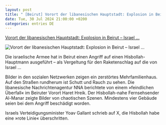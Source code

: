 ```yaml
---
layout: post
title: " [Beirut] Vorort der libanesischen Hauptstadt: Explosion in Beirut – Israel ..."
date: Tue, 30 Jul 2024 21:00:00 +0200
categories: entries DE
---
```

[Vorort der libanesischen Hauptstadt: Explosion in Beirut – Israel ...](https://www.spiegel.de/ausland/beirut-israel-meldet-luftschlag-auf-hisbollah-kommandant-a-66679ac0-4775-424b-9e5d-a7d2537fe115)

![Vorort der libanesischen Hauptstadt: Explosion in Beirut – Israel ...](https://cdn.prod.www.spiegel.de/images/0f57ced1-4024-4780-84d8-b40f86cc74de_w1200_r1.778_fpx49_fpy51.jpg)

Die israelische Armee hat in Beirut einen Angriff auf einen Hisbollah-Hauptmann ausgeführt – als Vergeltung für den Raketenschlag auf die von Israel ...

Bilder in den sozialen Netzwerken zeigen ein zerstörtes Mehrfamilienhaus. Auf den Straßen rundherum ist Schutt und Rauch zu sehen. Die libanesische Nachrichtenagentur NNA berichtete von einem »feindlichen Überfall« im Beiruter Vorort Haret Hreik. Der Hisbollah-nahe Fernsehsender Al-Manar zeigte Bilder von chaotischen Szenen. Mindestens vier Gebäude seien bei dem Angriff beschädigt worden.

Israels Verteidigungsminister Yoav Gallant schrieb auf X, die Hisbollah habe eine »rote Linie« überschritten.

